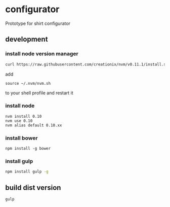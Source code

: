 # configurator

Prototype for shirt configurator

## development

### install node version manager

```bash
curl https://raw.githubusercontent.com/creationix/nvm/v0.11.1/install.sh | bash
```

add

```
source ~/.nvm/nvm.sh
```
to your shell profile and restart it

### install node
```
nvm install 0.10
nvm use 0.10
nvm alias default 0.10.xx
```

### install bower

```
npm install -g bower
```

### install gulp

```bash
npm install gulp -g
```



## build dist version

```bash
gulp
```
